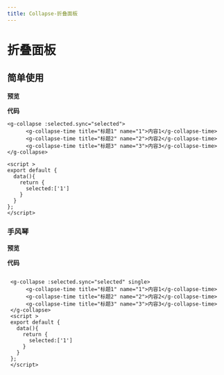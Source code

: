 ```yaml
---
title: Collapse-折叠面板
---
```


# 折叠面板


## 简单使用

**预览**

<ClientOnly>
<collapse-deom1></collapse-deom1>
</ClientOnly>



**代码**
~~~vue
<g-collapse :selected.sync="selected">
      <g-collapse-time title="标题1" name="1">内容1</g-collapse-time>
      <g-collapse-time title="标题2" name="2">内容2</g-collapse-time>
      <g-collapse-time title="标题3" name="3">内容3</g-collapse-time>
</g-collapse>

<script >
export default {
  data(){
    return {
      selected:['1']
    }
  }
};
</script>

~~~



### 手风琴

**预览**

<ClientOnly>
<Collapse-deom></Collapse-deom>
</ClientOnly>

**代码**
~~~vue

 <g-collapse :selected.sync="selected" single>
      <g-collapse-time title="标题1" name="1">内容1</g-collapse-time>
      <g-collapse-time title="标题2" name="2">内容2</g-collapse-time>
      <g-collapse-time title="标题3" name="3">内容3</g-collapse-time>
 </g-collapse>
 <script >
 export default {
   data(){
     return {
       selected:['1']
     }
   }
 };
 </script>

~~~



